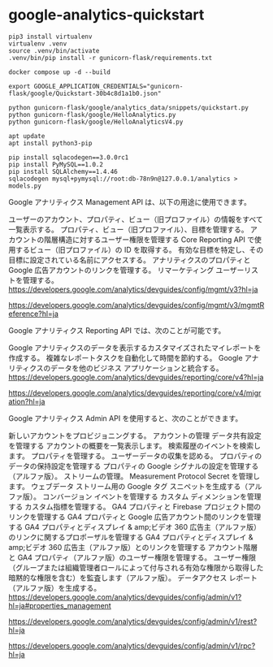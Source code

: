 # google-analytics-quickstart

```
pip3 install virtualenv
virtualenv .venv
source .venv/bin/activate
.venv/bin/pip install -r gunicorn-flask/requirements.txt
```

```
docker compose up -d --build
```

```
export GOOGLE_APPLICATION_CREDENTIALS="gunicorn-flask/google/Quickstart-30b4c8d1a1b0.json"
```

```
python gunicorn-flask/google/analytics_data/snippets/quickstart.py
python gunicorn-flask/google/HelloAnalytics.py
python gunicorn-flask/google/HelloAnalyticsV4.py
```
```
apt update
apt install python3-pip

pip install sqlacodegen==3.0.0rc1
pip install PyMySQL==1.0.2
pip install SQLAlchemy==1.4.46
sqlacodegen mysql+pymysql://root:db-78n9n@127.0.0.1/analytics > models.py
```

Google アナリティクス Management API は、以下の用途に使用できます。

ユーザーのアカウント、プロパティ、ビュー（旧プロファイル）の情報をすべて一覧表示する。
プロパティ、ビュー（旧プロファイル）、目標を管理する。
アカウントの階層構造に対するユーザー権限を管理する
Core Reporting API で使用するビュー（旧プロファイル）の ID を取得する。
有効な目標を特定し、その目標に設定されている名前にアクセスする。
アナリティクスのプロパティと Google 広告アカウントのリンクを管理する。
リマーケティング ユーザーリストを管理する。
https://developers.google.com/analytics/devguides/config/mgmt/v3?hl=ja

https://developers.google.com/analytics/devguides/config/mgmt/v3/mgmtReference?hl=ja






Google アナリティクス Reporting API では、次のことが可能です。

Google アナリティクスのデータを表示するカスタマイズされたマイレポートを作成する。
複雑なレポートタスクを自動化して時間を節約する。
Google アナリティクスのデータを他のビジネス アプリケーションと統合する。
https://developers.google.com/analytics/devguides/reporting/core/v4?hl=ja

https://developers.google.com/analytics/devguides/reporting/core/v4/migration?hl=ja



Google アナリティクス Admin API を使用すると、次のことができます。

新しいアカウントをプロビジョニングする。
アカウントの管理
データ共有設定を管理する
アカウントの概要を一覧表示します。
検索履歴のイベントを検索します。
プロパティを管理する。
ユーザーデータの収集を認める。
プロパティのデータの保持設定を管理する
プロパティの Google シグナルの設定を管理する（アルファ版）。
ストリームの管理。
Measurement Protocol Secret を管理します。
ウェブデータ ストリーム用の Google タグ スニペットを生成する（アルファ版）。
コンバージョン イベントを管理する
カスタム ディメンションを管理する
カスタム指標を管理する。
GA4 プロパティと Firebase プロジェクト間のリンクを管理する
GA4 プロパティと Google 広告アカウント間のリンクを管理する
GA4 プロパティとディスプレイ & amp;ビデオ 360 広告主（アルファ版）のリンクに関するプロポーザルを管理する
GA4 プロパティとディスプレイ & amp;ビデオ 360 広告主（アルファ版）とのリンクを管理する
アカウント階層と GA4 プロパティ（アルファ版）のユーザー権限を管理する。
ユーザー権限（グループまたは組織管理者ロールによって付与される有効な権限から取得した暗黙的な権限を含む）を監査します（アルファ版）。
データアクセス レポート（アルファ版）を生成する。
https://developers.google.com/analytics/devguides/config/admin/v1?hl=ja#properties_management

https://developers.google.com/analytics/devguides/config/admin/v1/rest?hl=ja

https://developers.google.com/analytics/devguides/config/admin/v1/rpc?hl=ja

